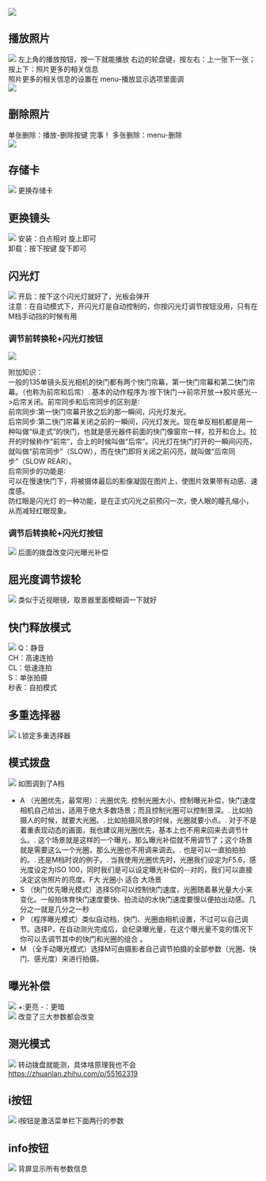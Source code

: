 ![](2022-09-23-20-20-01.png)
## 播放照片
![](2022-09-23-16-36-46.png)
左上角的播放按钮，按一下就能播放
右边的轮盘键，按左右：上一张下一张；按上下：照片更多的相关信息  
照片更多的相关信息的设置在 menu-播放显示选项里面调  
![](2022-09-23-16-42-40.png)  

## 删除照片
单张删除：播放-删除按键  完事！
多张删除：menu-删除  
![](2022-09-23-16-44-46.png)

## 存储卡
![](2022-09-23-19-40-18.png)
更换存储卡

## 更换镜头
![](2022-09-23-19-41-02.png)
安装：白点相对 旋上即可  
卸载：按下按键 旋下即可  

## 闪光灯
![](2022-09-23-20-22-52.png)
开启：按下这个闪光灯就好了，光板会弹开  
注意：在自动模式下，开闪光灯是自动控制的，你按闪光灯调节按钮没用，只有在M档手动挡的时候有用  

### 调节前转换轮+闪光灯按钮
![](2022-09-23-20-47-10.png)

附加知识：  
一般的135单镜头反光相机的快门都有两个快门帘幕，第一快门帘幕和第二快门帘幕。（也称为前帘和后帘）.
基本的动作程序为∶按下快门-->前帘开放-->胶片感光-->后帘关闭。前帘同步和后帘同步的区别是∶  
前帘同步∶第一快门帘幕开放之后的那一瞬间，闪光灯发光。  
后帘同步∶第二快门帘幕关闭之前的一瞬间，闪光灯发光。现在单反相机都是用一种叫做“纵走式”的快门，也就是感光器件前面的快门像窗帘一样，拉开和合上。拉开的时候称作“前帘”，合上的时候叫做“后帘”。闪光灯在快门打开的一瞬间闪亮，就叫做“前帘同步”（SLOW），而在快门即将关闭之前闪亮，就叫做“后帘同步”（SLOW REAR）。  
后帘同步的功能是∶  
可以在慢速快门下，将被摄体最后的影像凝固在图片上，使图片效果带有动感、速度感。   
防红眼是闪光灯 的一种功能，是在正式闪光之前预闪一次，使人眼的瞳孔缩小，从而减轻红眼现象。   

### 调节后转换轮+闪光灯按钮
![](2022-09-23-20-54-44.png)
后面的拨盘改变闪光曝光补偿  

## 屈光度调节拨轮  
![](2022-09-23-20-57-48.png)
类似于近视眼镜，取景器里面模糊调一下就好  

## 快门释放模式  
![](2022-09-23-21-03-05.png)
Q：静音  
CH：高速连拍  
CL：低速连拍  
S：单张拍摄  
秒表：自拍模式  

## 多重选择器
![](2022-09-23-21-11-39.png)
L锁定多重选择器  

## 模式拨盘
![](2022-09-23-21-15-17.png)
如图调到了A档  
* A （光圈优先，最常用）：光圈优先. 控制光圈大小，控制曝光补偿，快门速度相机自己给出，适用于绝大多数场景；而且控制光圈可以控制景深。. 比如拍摄人的时候，就要大光圈。. 比如拍摄风景的时候，光圈就要小点。. 对于不是着重表现动态的画面，我也建议用光圈优先，基本上也不用来回来去调节什么。. 这个场景就是这样的一个曝光，那么曝光补偿就不用调节了；这个场景就是需要这么一个光圈，那么光圈也不用调来调去。. 也是可以一直拍拍拍的。. 还是M档时说的例子。. 当我使用光圈优先时，光圈我们设定为F5.6，感光度设定为ISO 100，同时我们是可以设定曝光补偿的--对的，我们可以直接决定这张照片的亮度。F大 光圈小 适合 大场景
* S （快门优先曝光模式）选择S你可以控制快门速度，光圈随着暴光量大小来变化。一般拍体育快门速度要快、拍流动的水快门速度要慢以便拍出动感。几分之一就是几分之一秒 
* P （程序曝光模式）类似自动档，快门、光圈由相机设置，不过可以自己调节。选择P，在自动测光完成后，会纪录曝光量，在这个曝光量不变的情况下你可以去调节其中的快门和光圈的组合 。
* M （全手动曝光模式）选择M可由摄影者自己调节拍摄的全部参数（光圈、快门、感光度）来进行拍摄。 

## 曝光补偿
![](2022-09-23-22-04-48.png)
+:更亮 -：更暗  
![](2022-09-23-22-07-31.png)
改变了三大参数都会改变

## 测光模式 
![](2022-09-23-22-33-01.png)
转动拨盘就能测，具体啥原理我也不会  
https://zhuanlan.zhihu.com/p/55162319

## i按钮
![](2022-09-23-22-40-50.png)
i按钮是激活菜单栏下面两行的参数  

## info按钮
![](2022-09-23-22-43-26.png)
背屏显示所有参数信息  

